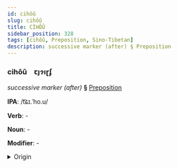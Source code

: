 ```yaml
---
id: cihôû
slug: cihôû
title: CİHÔÛ
sidebar_position: 328
tags: [cihôû, Preposition, Sino-Tibetan]
description: successive marker (after) § Preposition
---
```


### cihôû&emsp;<span kind="abugida">ꞇȷɂıɽʄ</span>

*successive marker (after)* **§** [Preposition](../../tags/Preposition)

**IPA**: /t͡ɕɪ.ˈho.u/

**Verb**: -

**Noun**: -

**Modifier**: -

<details>
    <summary>Origin</summary>
    Mandarin 此後 cǐhòu /tsʰɨ.xou/<br/>
    <em>Sino-Tibetan Language Family</em>
</details>